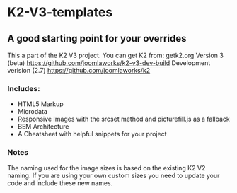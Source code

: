 # K2-V3-templates
## A good starting point for your overrides

This a part of the K2 V3 project.
You can get K2 from: getk2.org
Version 3 (beta) https://github.com/joomlaworks/k2-v3-dev-build
Development verision (2.7) https://github.com/joomlaworks/k2

### Includes:
- HTML5 Markup
- Microdata
- Responsive Images with the srcset method and picturefill.js as a fallback
- BEM Architecture
- A Cheatsheet with helpful snippets for your project

### Notes
The naming used for the image sizes is based on the existing K2 V2 naming. If you are using your own custom sizes you need to update your code and include these new names.
